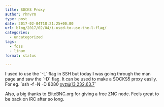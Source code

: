 ```yaml
---
title: SOCKS Proxy 
author: rhnvrm
type: post
date: 2017-02-04T18:21:25+00:00
url: blog/2017/02/04/i-used-to-use-the-l-flag/
categories:
  - uncategorized
tags:
  - foss
  - linux
format: status

---
```

I used to use the \`-L\` flag in SSH but today I was going through the man page and saw the \`-D\` flag. It can be used to make a SOCKS5 proxy easily. For eg. \`ssh -f -N -D 8080 xyz@13.232.63.7\` 

Also, a big thanks to EliteBNC.org for giving a free ZNC node. Feels great to be back on IRC after so long.
